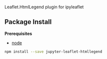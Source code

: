 Leaflet.HtmlLegend plugin for ipyleaflet

Package Install
---------------

**Prerequisites**
- [node](http://nodejs.org/)

```bash
npm install --save jupyter-leaflet-htmllegend
```

